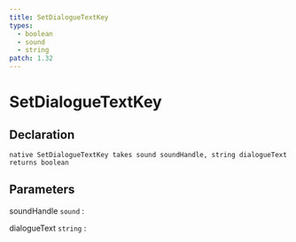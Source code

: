 ```yaml
---
title: SetDialogueTextKey
types:
  - boolean
  - sound
  - string
patch: 1.32
---
```


# SetDialogueTextKey

## Declaration

```jass
native SetDialogueTextKey takes sound soundHandle, string dialogueText returns boolean
```

## Parameters
soundHandle `sound`
: 

dialogueText `string`
: 
